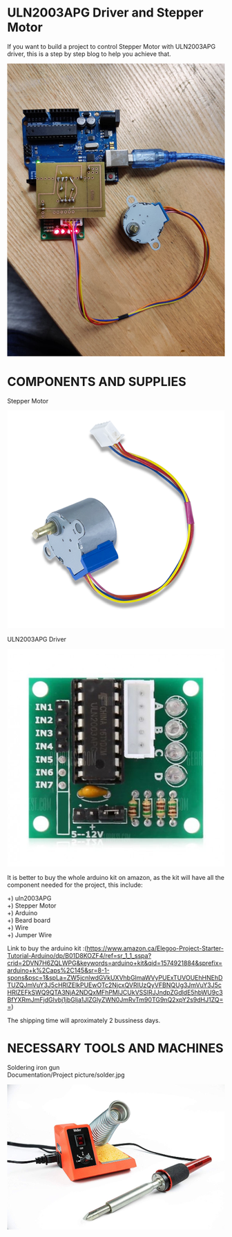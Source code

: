
# ULN2003APG Driver and Stepper Motor 

If you want to build a project to control Stepper Motor with ULN2003APG driver, this is a step by step blog to help you achieve that.

<img src ="Documentation/Project picture/pcb_complete.jpg" alt="image of connected hcr-s04"><br>



# COMPONENTS AND SUPPLIES

Stepper Motor<br>

<img src ="Documentation/Stepper_Motor_obl_600__73570.1448057593.1280.1280.png" alt="image of connected hcr-s04"><br>

ULN2003APG Driver<br>

<img src ="Documentation/Driver board ULN2003 -550x550.jpg" alt="image of connected hcr-s04"><br>

It is better to buy the whole arduino kit on amazon, as the kit will have all the component needed for the project, this include:<br>

+) uln2003APG<br>
+) Stepper Motor<br>
+) Arduino <br>
+) Beard board<br>
+) Wire<br>
+) Jumper Wire<br>

Link to buy the arduino kit :(https://www.amazon.ca/Elegoo-Project-Starter-Tutorial-Arduino/dp/B01D8KOZF4/ref=sr_1_1_sspa?crid=2DVN7H6ZQLWPG&keywords=arduino+kit&qid=1574921884&sprefix=arduino+k%2Caps%2C145&sr=8-1-spons&psc=1&spLa=ZW5jcnlwdGVkUXVhbGlmaWVyPUExTUVOUEhHNEhDTUZQJmVuY3J5cHRlZElkPUEwOTc2NjcxQVRIUzQyVFBNQUg3JmVuY3J5cHRlZEFkSWQ9QTA3NjA2NDQxMFhPMlJCUkVSSlRJJndpZGdldE5hbWU9c3BfYXRmJmFjdGlvbj1jbGlja1JlZGlyZWN0JmRvTm90TG9nQ2xpY2s9dHJ1ZQ==)

The shipping time will aproximately 2 bussiness days.


# NECESSARY TOOLS AND MACHINES

Soldering iron gun<br>
Documentation/Project picture/solder.jpg

<img src ="Documentation/Project picture/solder.jpg" >

